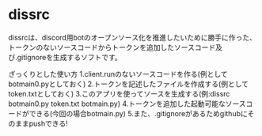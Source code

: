 # dissrc

dissrcは、discord用botのオープンソース化を推進したいために勝手に作った、
トークンのないソースコードからトークンを追加したソースコード及び.gitignoreを生成するソフトです。

ざっくりとした使い方
1.client.runのないソースコードを作る(例としてbotmain0.pyとしておく)
2.トークンを記述したファイルを作成する(例としてtoken.txtとしておく)
3.このアプリを使ってソースを生成する(例:dissrc botmain0.py token.txt botmain.py)
4.トークンを追加した起動可能なソースコードができる(今回の場合botmain.py)
5.また、.gitignoreがあるためgithubにそのままpushできる!
